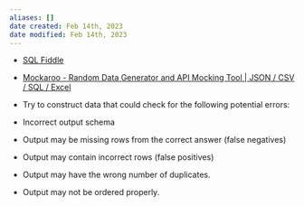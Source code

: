 ```yaml
---
aliases: []
date created: Feb 14th, 2023
date modified: Feb 14th, 2023
---
```

- [SQL Fiddle](http://sqlfiddle.com/)
- [Mockaroo - Random Data Generator and API Mocking Tool | JSON / CSV / SQL / Excel](https://www.mockaroo.com/)
   
- Try to construct data that could check for the following potential errors:
- Incorrect output schema
- Output may be missing rows from the correct answer (false negatives)
- Output may contain incorrect rows (false positives)
- Output may have the wrong number of duplicates.
- Output may not be ordered properly. 